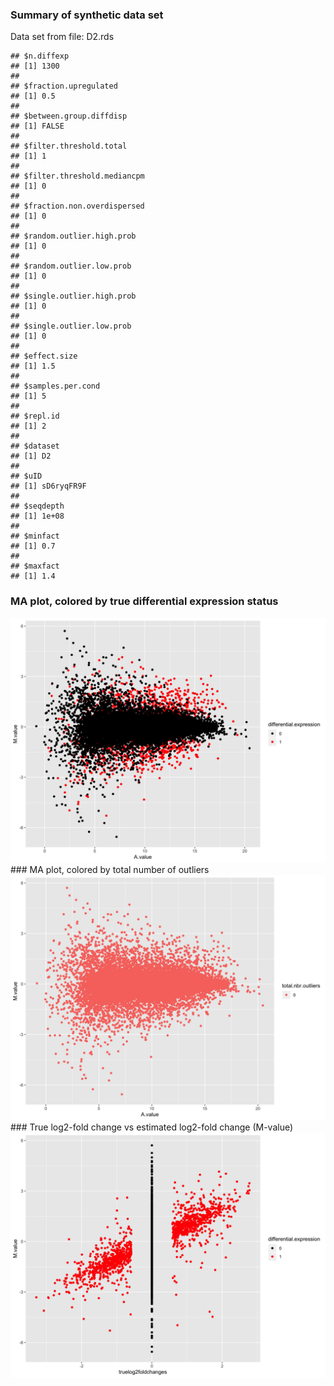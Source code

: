 ### Summary of synthetic data set
Data set from file: D2.rds

```
## $n.diffexp
## [1] 1300
## 
## $fraction.upregulated
## [1] 0.5
## 
## $between.group.diffdisp
## [1] FALSE
## 
## $filter.threshold.total
## [1] 1
## 
## $filter.threshold.mediancpm
## [1] 0
## 
## $fraction.non.overdispersed
## [1] 0
## 
## $random.outlier.high.prob
## [1] 0
## 
## $random.outlier.low.prob
## [1] 0
## 
## $single.outlier.high.prob
## [1] 0
## 
## $single.outlier.low.prob
## [1] 0
## 
## $effect.size
## [1] 1.5
## 
## $samples.per.cond
## [1] 5
## 
## $repl.id
## [1] 2
## 
## $dataset
## [1] D2
## 
## $uID
## [1] sD6ryqFR9F
## 
## $seqdepth
## [1] 1e+08
## 
## $minfact
## [1] 0.7
## 
## $maxfact
## [1] 1.4
```


### MA plot, colored by true differential expression status
<img src="./compcodeR_check_figure/maplot-trueDEstatus-1.png" width="864" />
### MA plot, colored by total number of outliers
<img src="./compcodeR_check_figure/maplot-nbroutliers-1.png" width="864" />
### True log2-fold change vs estimated log2-fold change (M-value)
<img src="./compcodeR_check_figure/logfoldchanges-1.png" width="864" />
